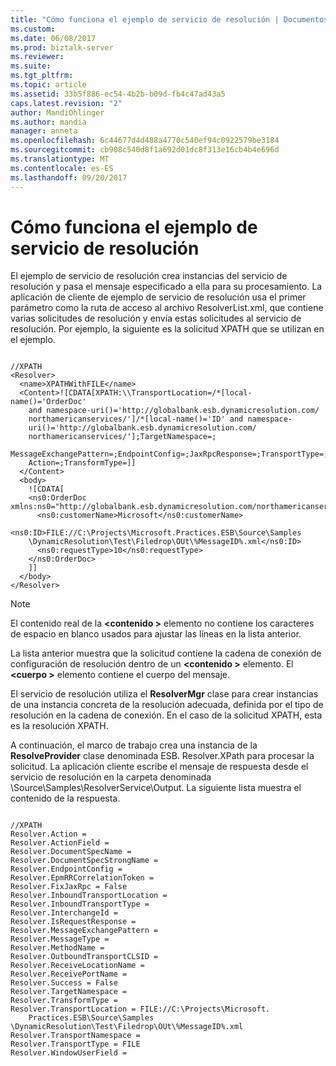 ```yaml
---
title: "Cómo funciona el ejemplo de servicio de resolución | Documentos de Microsoft"
ms.custom: 
ms.date: 06/08/2017
ms.prod: biztalk-server
ms.reviewer: 
ms.suite: 
ms.tgt_pltfrm: 
ms.topic: article
ms.assetid: 33b5f886-ec54-4b2b-b09d-fb4c47ad43a5
caps.latest.revision: "2"
author: MandiOhlinger
ms.author: mandia
manager: anneta
ms.openlocfilehash: 6c44677d4d488a4770c540ef94c0922579be3184
ms.sourcegitcommit: cb908c540d8f1a692d01dc8f313e16cb4b4e696d
ms.translationtype: MT
ms.contentlocale: es-ES
ms.lasthandoff: 09/20/2017
---
```

# <a name="how-the-resolver-service-sample-works"></a>Cómo funciona el ejemplo de servicio de resolución
El ejemplo de servicio de resolución crea instancias del servicio de resolución y pasa el mensaje especificado a ella para su procesamiento. La aplicación de cliente de ejemplo de servicio de resolución usa el primer parámetro como la ruta de acceso al archivo ResolverList.xml, que contiene varias solicitudes de resolución y envía estas solicitudes al servicio de resolución. Por ejemplo, la siguiente es la solicitud XPATH que se utilizan en el ejemplo.  
  
```  
  
//XPATH  
<Resolver>  
  <name>XPATHWithFILE</name>   
  <Content>![CDATA[XPATH:\\TransportLocation=/*[local-name()='OrderDoc'   
    and namespace-uri()='http://globalbank.esb.dynamicresolution.com/  
    northamericanservices/']/*[local-name()='ID' and namespace-  
    uri()='http://globalbank.esb.dynamicresolution.com/  
    northamericanservices/'];TargetNamespace=;  
    MessageExchangePattern=;EndpointConfig=;JaxRpcResponse=;TransportType=;  
    Action=;TransformType=]]  
  </Content>   
  <body>  
    ![CDATA[   
    <ns0:OrderDoc xmlns:ns0="http://globalbank.esb.dynamicresolution.com/northamericanservices/">  
      <ns0:customerName>Microsoft</ns0:customerName>  
  
<ns0:ID>FILE://C:\Projects\Microsoft.Practices.ESB\Source\Samples  
    \DynamicResolution\Test\Filedrop\OUt\%MessageID%.xml</ns0:ID>   
      <ns0:requestType>10</ns0:requestType>   
    </ns0:OrderDoc>  
    ]]   
  </body>  
</Resolver>  
```  
  
> [!NOTE]
>  El contenido real de la  **\<contenido >** elemento no contiene los caracteres de espacio en blanco usados para ajustar las líneas en la lista anterior.  
  
 La lista anterior muestra que la solicitud contiene la cadena de conexión de configuración de resolución dentro de un  **\<contenido >** elemento. El  **\<cuerpo >** elemento contiene el cuerpo del mensaje.  
  
 El servicio de resolución utiliza el **ResolverMgr** clase para crear instancias de una instancia concreta de la resolución adecuada, definida por el tipo de resolución en la cadena de conexión. En el caso de la solicitud XPATH, esta es la resolución XPATH.  
  
 A continuación, el marco de trabajo crea una instancia de la **ResolveProvider** clase denominada ESB. Resolver.XPath para procesar la solicitud. La aplicación cliente escribe el mensaje de respuesta desde el servicio de resolución en la carpeta denominada \Source\Samples\ResolverService\Output. La siguiente lista muestra el contenido de la respuesta.  
  
```  
  
//XPATH  
Resolver.Action =   
Resolver.ActionField =   
Resolver.DocumentSpecName =   
Resolver.DocumentSpecStrongName =   
Resolver.EndpointConfig =   
Resolver.EpmRRCorrelationToken =   
Resolver.FixJaxRpc = False  
Resolver.InboundTransportLocation =   
Resolver.InboundTransportType =   
Resolver.InterchangeId =   
Resolver.IsRequestResponse =   
Resolver.MessageExchangePattern =   
Resolver.MessageType =   
Resolver.MethodName =   
Resolver.OutboundTransportCLSID =   
Resolver.ReceiveLocationName =   
Resolver.ReceivePortName =   
Resolver.Success = False  
Resolver.TargetNamespace =   
Resolver.TransformType =   
Resolver.TransportLocation = FILE://C:\Projects\Microsoft.  
    Practices.ESB\Source\Samples  
\DynamicResolution\Test\Filedrop\OUt\%MessageID%.xml  
Resolver.TransportNamespace =   
Resolver.TransportType = FILE  
Resolver.WindowUserField =  
```
